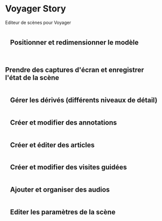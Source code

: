 
# Voyager Story

Editeur de scènes pour Voyager

<style>
  .btn-h{
    display: flex;
    flex-wrap: wrap;
    gap: 1rem;
  }
  .btn-h > .ff-button.ff-control{
    flex: 0 1 150px;
    align-self: center;
  }
  .btn-h h2{
    flex: 1 1 auto;
  }
</style>

<div class="btn-h">
  <ff-button text="Pose" icon="move"></ff-button>
  <h2>Positionner et redimensionner le modèle</h2>
</div>

<div class="btn-h">
  <ff-button text="Capture" icon="camera"></ff-button>
  <h2>Prendre des captures d'écran et enregistrer l'état de la scène</h2>
</div>

<div class="btn-h">
  <ff-button text="Derivatives" icon="hierarchy"></ff-button>
  <h2>Gérer les dérivés (différents niveaux de détail)</h2>
</div>

<div class="btn-h">
  <ff-button text="Annotations" icon="comment"></ff-button>
  <h2>Créer et modifier des annotations</h2>
</div>

<div class="btn-h">
  <ff-button text="Articles" icon="file"></ff-button>
  <h2>Créer et éditer des articles</h2>
</div>

<div class="btn-h">
  <ff-button text="Visites" icon="globe"></ff-button>
  <h2>Créer et modifier des visites guidées</h2>
</div>

<div class="btn-h">
  <ff-button text="Audio" icon="audio"></ff-button>
  <h2>Ajouter et organiser des audios</h2>
</div>
<div class="btn-h">
  <ff-button text="Paramètres" icon="eye"></ff-button>
  <h2>Editer les paramètres de la scène</h2>
</div>
